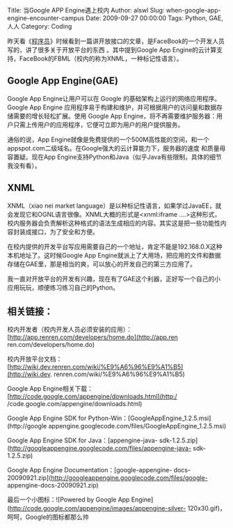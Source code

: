 Title: 当Google APP Engine遇上校内
Author: alswl
Slug: when-google-app-engine-encounter-campus
Date: 2009-09-27 00:00:00
Tags: Python, GAE, 人人
Category: Coding

昨天看《[程序员](http://www.csdn.net)》时候看到一篇讲开放接口的文章，是FaceBook的一个开发人员写的，讲了很多关于开放平台的东西
。其中提到Google App Engine的云计算支持，FaceBook的FBML（校内的称为XNML，一种标记性语言）。

## Google App Engine(GAE)

Google App Engine让用户可以在 Google 的基础架构上运行的网络应用程序。Google App Engine
应用程序易于构建和维护，并可根据用户的访问量和数据存储需要的增长轻松扩展。使用 Google App
Engine，将不再需要维护服务器：用户只需上传用户的应用程序，它便可立即为用户的用户提供服务。

通俗的说，App Engine就像是免费提供的一个500M高性能的空间，和一个appspot.com二级域名。在Google强大的云计算能力下，服务器的速度
和质量毋容置疑。现在App Engine支持Python和Java（似乎Java有些限制，具体的细节我没有看）。

## XNML

XNML（xiao nei market
language）是以种标记性语言，如果学过JavaEE，就会发现它和OGNL语言很像。XNML大概的形式是<xnml:iframe
….>这种形式，校内服务器会负责解析这种格式的语法生成相应的内容。其实这是把一些功能性内容封装成接口，为了安全和方便。

在校内提供的开发平台写应用需要自己的一个地址，肯定不能是192.168.0.X这种本机地址了。这时候Google App
Engine就派上了大用场，把应用的文件和数据存储在GAE里，那是相当的爽，可以放心的开发自己的第三方应用了。

我一直对开放平台的开发有兴趣，现在有了GAE这个利器，正好写一个自己的小应用玩玩，顺便练习练习自己的Python。

## 相关链接：

校内开发者（校内开发人员必须安装的应用）：[http://app.renren.com/developers/home.do](http://app.ren
ren.com/developers/home.do)

校内开放平台文档：[http://wiki.dev.renren.com/wiki/%E9%A6%96%E9%A1%B5](http://wiki.dev.
renren.com/wiki/%E9%A6%96%E9%A1%B5)

Google App Engine相关下载：[http://code.google.com/appengine/downloads.html](http:/
/code.google.com/appengine/downloads.html)

Google App Engine SDK for Python-Win：[GoogleAppEngine_1.2.5.msi](http://google
appengine.googlecode.com/files/GoogleAppEngine_1.2.5.msi)

Google App Engine SDK for Java：[appengine-java-
sdk-1.2.5.zip](http://googleappengine.googlecode.com/files/appengine-java-
sdk-1.2.5.zip)

Google App Engine Documentation：[google-appengine-
docs-20090921.zip](http://googleappengine.googlecode.com/files/google-
appengine-docs-20090921.zip)

最后一个小图标：![Powered by Google App
Engine](http://code.google.com/appengine/images/appengine-silver-
120x30.gif)，呵呵，Google的图标都那么帅

